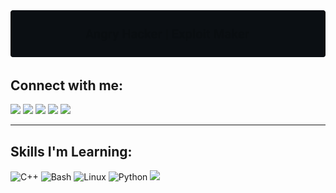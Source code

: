 <div align="center">
  <img src="https://raw.githubusercontent.com/hahaha-FU/hahaha-FU/main/assets/typing.svg" alt="Angry Hacker | Exploit Maker animation" />
</div>

##  Connect with me:
<p align="left">
  <a href="https://www.linkedin.com/in/mustafa-ashraf-600857375" target="blank"><img src="https://img.shields.io/badge/LinkedIn-0077B5?style=for-the-badge&logo=linkedin&logoColor=white"/></a>
  <a href="https://discord.gg/KpcCzCdq" target="blank"><img src="https://img.shields.io/badge/Discord-5865F2?style=for-the-badge&logo=discord&logoColor=white"/></a>
  <a href="mailto:iunforseen@gmail.com" target="blank"><img src="https://img.shields.io/badge/Gmail-D14836?style=for-the-badge&logo=gmail&logoColor=white"/></a>
  <a href="https://pwn.college/hacker/yourusername" target="blank"><img src="https://img.shields.io/badge/Pwn.College-800080?style=for-the-badge&logo=hack-the-box&logoColor=white"/></a>
  <a href="https://codeforces.com/profile/mustvfv" target="_blank"><img src="https://img.shields.io/badge/Codeforces-mustvfv-blue?style=for-the-badge&logo=codeforces&logoColor=white"/></a>
</p>

---

##  Skills I'm Learning:
<p>
  <img src="https://cdn.jsdelivr.net/gh/devicons/devicon/icons/cplusplus/cplusplus-original.svg" width="40" alt="C++"/>
  <img src="https://cdn.jsdelivr.net/gh/devicons/devicon/icons/bash/bash-original.svg" width="40" alt="Bash"/>
  <img src="https://cdn.jsdelivr.net/gh/devicons/devicon/icons/linux/linux-original.svg" width="40" alt="Linux"/>
  <img src="https://cdn.jsdelivr.net/gh/devicons/devicon/icons/python/python-original.svg" width="40" alt="Python"/>
  <img src="https://img.shields.io/badge/Networking-1572B6?style=for-the-badge&logo=networkx&logoColor=white"/>
</p>



